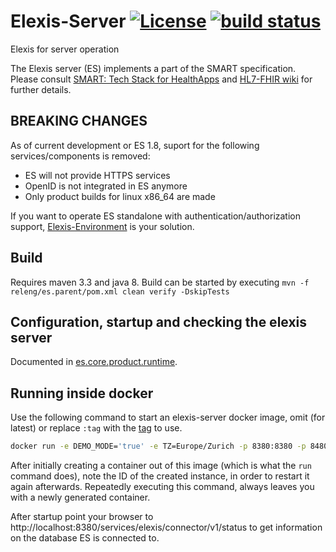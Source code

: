 # Elexis-Server [![License](http://img.shields.io/badge/license-EPL-blue.svg)](http://www.eclipse.org/legal/epl-v10.html) [![build status](https://gitlab.medelexis.ch/elexis/elexis-server/badges/1.8/build.svg)](https://gitlab.medelexis.ch/elexis/elexis-server/commits/master)
Elexis for server operation

The Elexis server (ES) implements a part of the SMART specification. Please consult [SMART: Tech Stack for HealthApps](http://docs.smarthealthit.org/) and  [HL7-FHIR wiki](http://wiki.hl7.org/index.php?title=FHIR) for further details.

## BREAKING CHANGES

As of current development or ES 1.8, suport for the following services/components is removed:

* ES will not provide HTTPS services
* OpenID is not integrated in ES anymore
* Only product builds for linux x86_64 are made

If you want to operate ES standalone with authentication/authorization support, [Elexis-Environment](https://github.com/elexis/elexis-environment) is your solution.

## Build

Requires maven 3.3 and java 8. Build can be started by executing `mvn -f releng/es.parent/pom.xml clean verify -DskipTests` 

## Configuration, startup and checking the elexis server

Documented in [es.core.product.runtime](products/es.core.product.runtime/Readme.md).

## Running inside docker

Use the following command to start an elexis-server docker image, omit (for latest) or replace `:tag` with the [tag](https://hub.docker.com/r/medevit/elexis-server/tags/) to use. 

```bash
docker run -e DEMO_MODE='true' -e TZ=Europe/Zurich -p 8380:8380 -p 8480:8480 -p 7234:7234 medevit/elexis-server:tag
```

After initially creating a container out of this image (which is what the `run` command does), note
the ID of the created instance, in order to restart it again afterwards. Repeatedly executing this command, always leaves
you with a newly generated container.

After startup point your browser to http://localhost:8380/services/elexis/connector/v1/status to get information on the database ES is connected to.


